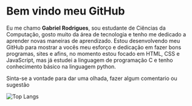 # Bem vindo meu GitHub

Eu me chamo **Gabriel Rodrigues**, sou estudante de Ciências da Computação, gosto muito da área de tecnologia e tenho me dedicado a aprender novas maneiras de aprendizado. Estou desenvolvendo meu GitHub para mostrar a vocês meu esforço e dedicação em fazer bons programas, sites e afins, no momento estou focado em HTML, CSS e JavaScript, mas já estudei a linguagem de programação C e tenho conhecimento básico na linguagem python. 


Sinta-se a vontade para dar uma olhada, fazer algum comentario ou sugestão

![Top Langs](https://github-readme-stats.vercel.app/api/top-langs/?username=GabrielRoOl&layout=compact)
